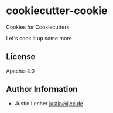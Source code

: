 # cookiecutter-cookie

Cookies for Cookiecutters

Let's cook it up some more

## License

Apache-2.0

## Author Information

- Justin Lecher <justin@jlec.de>
